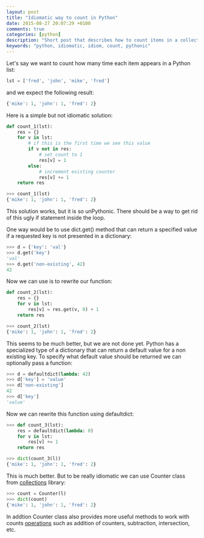 ```yaml
---
layout: post
title: "Idiomatic way to count in Python"
date: 2015-08-27 20:07:29 +0100
comments: true
categories: [python]
description: "Short post that describes how to count items in a collection in Python idiomatically"
keywords: "python, idiomatic, idiom, count, pythonic"
---
```


Let's say we want to count how many time each item appears in a Python list:

```python
lst = ['fred', 'john', 'mike', 'fred']
```

and we expect the following result:

```python
{'mike': 1, 'john': 1, 'fred': 2}
```

Here is a simple but not idiomatic solution:

<!--more-->

```python
def count_1(lst):
	res = {}
	for v in lst:
		# if this is the first time we see this value
		if v not in res:
			# set count to 1
			res[v] = 1
		else:
			# increment existing counter
			res[v] += 1
	return res

>>> count_1(lst)
{'mike': 1, 'john': 1, 'fred': 2}

```

This solution works, but it is so unPythonic. There should be a way to get rid of this ugly if statement inside the loop.

One way would be to use dict.get() method that can return a specified value if a requested key is not presented in a dictionary:

```python
>>> d = {'key': 'val'}
>>> d.get('key')
'val'
>>> d.get('non-existing', 42)
42
```

Now we can use is to rewrite our function:

```python
def count_2(lst):
	res = {}
	for v in lst:
		res[v] = res.get(v, 0) + 1
	return res

>>> count_2(lst)
{'mike': 1, 'john': 1, 'fred': 2}
```

This seems to be much better, but we are not done yet. Python has a specialized type of a dictionary that can return a default value for a non existing key. To specify what default value should be returned we can optionally pass a function:

```python
>>> d = defaultdict(lambda: 42)
>>> d['key'] = 'value'
>>> d['non-existing']
42
>>> d['key']
'value'
```

Now we can rewrite this function using defaultdict:

```python
>>> def count_3(lst):
	res = defaultdict(lambda: 0)
	for v in lst:
		res[v] += 1
	return res

>>> dict(count_3(l))
{'mike': 1, 'john': 1, 'fred': 2}
```

This is much better. But to be really idiomatic we can use Counter class from  [collections](https://docs.python.org/2/library/collections.html) library:

```python
>>> count = Counter(l)
>>> dict(count)
{'mike': 1, 'john': 1, 'fred': 2}
```

In addtion Counter class also provides more useful methods to work with counts [operations](https://docs.python.org/2/library/collections.html#collections.Counter) such as addition of counters, subtraction, intersection, etc.
